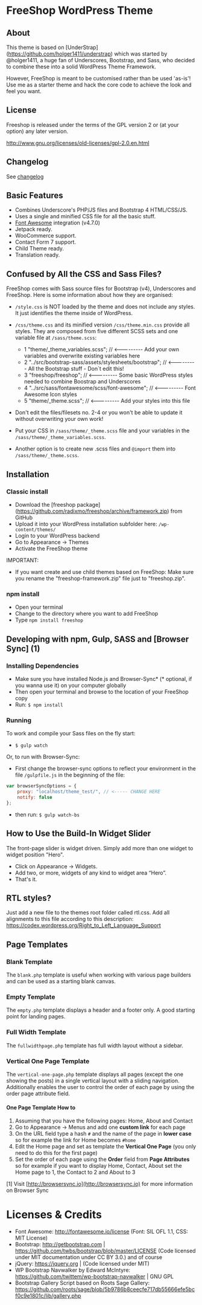 # FreeShop WordPress Theme

## About

This theme is based on [UnderStrap] (https://github.com/holger1411/understrap) which was started by @holger1411, a huge fan of Underscores, Bootstrap, and Sass, who decided to combine these into a solid WordPress Theme Framework.

However, FreeShop is meant to be customised rather than be used 'as-is'! Use me as a starter theme and hack the core code to achieve the look and feel you want.

## License
Freeshop is released under the terms of the GPL version 2 or (at your option) any later version.

http://www.gnu.org/licenses/old-licenses/gpl-2.0.en.html

## Changelog
See [changelog](CHANGELOG.md)

## Basic Features

- Combines Underscore's PHP/JS files and Bootstrap 4 HTML/CSS/JS.
- Uses a single and minified CSS file for all the basic stuff.
- [Font Awesome](http://fortawesome.github.io/Font-Awesome/) integration (v4.7.0)
- Jetpack ready.
- WooCommerce support.
- Contact Form 7 support.
- Child Theme ready.
- Translation ready.

## Confused by All the CSS and Sass Files?

FreeShop comes with Sass source files for Bootstrap (v4), Underscores and FreeShop. Here is some information about how they are organised:

- `/style.css` is NOT loaded by the theme and does not include any styles. It just identifies the theme inside of WordPress. 
- `/css/theme.css` and its minified version `/css/theme.min.css` provide all styles. They are composed from five different SCSS sets and one variable file at `/sass/theme.scss`:

  - 1 "theme/_theme_variables.scss";  // <--------- Add your own variables and overwrite existing variables here
  - 2 "../src/bootstrap-sass/assets/stylesheets/bootstrap";  // <--------- All the Bootstrap stuff - Don´t edit this!
  - 3 "freeshop/freeshop"; // <--------- Some basic WordPress styles needed to combine Boostrap and Underscores
  - 4 "../src/sass/fontawesome/scss/font-awesome"; // <--------- Font Awesome Icon styles
  - 5 "theme/_theme.scss";  // <--------- Add your styles into this file

- Don't edit the files/filesets no. 2-4 or you won't be able to update it without overwriting your own work!
- Put your CSS in `/sass/theme/_theme.scss` file and your variables in the `/sass/theme/_theme_variables.scss`.
- Another option is to create new .scss files and `@import` them into `/sass/theme/_theme.scss`.

## Installation

### Classic install
- Download the [freeshop package] (https://github.com/radixmo/freeshop/archive/framework.zip) from GitHub
- Upload it into your WordPress installation subfolder here: `/wp-content/themes/`
- Login to your WordPress backend
- Go to Appearance → Themes
- Activate the FreeShop theme

IMPORTANT: 
- If you want create and use child themes based on FreeShop: Make sure you rename the "freeshop-framework.zip" file just to "freeshop.zip".

### npm install
- Open your terminal
- Change to the directory where you want to add FreeShop
- Type `npm install freeshop`

## Developing with npm, Gulp, SASS and [Browser Sync] (1)

### Installing Dependencies
- Make sure you have installed Node.js and Browser-Sync* (* optional, if you wanna use it) on your computer globally
- Then open your terminal and browse to the location of your FreeShop copy
- Run: `$ npm install`

### Running

To work and compile your Sass files on the fly start:

- `$ gulp watch`

Or, to run with Browser-Sync:

- First change the browser-sync options to reflect your environment in the file `/gulpfile.js` in the beginning of the file:
```javascript
var browserSyncOptions = {
    proxy: "localhost/theme_test/", // <----- CHANGE HERE
    notify: false
};
```
- then run: `$ gulp watch-bs`

## How to Use the Build-In Widget Slider

The front-page slider is widget driven. Simply add more than one widget to widget position "Hero".
- Click on Appearance → Widgets.
- Add two, or more, widgets of any kind to widget area “Hero”.
- That's it.

## RTL styles?
Just add a new file to the themes root folder called rtl.css. Add all alignments to this file according to this description:
https://codex.wordpress.org/Right_to_Left_Language_Support

## Page Templates

### Blank Template

The `blank.php` template is useful when working with various page builders and can be used as a starting blank canvas.

### Empty Template

The `empty.php` template displays a header and a footer only. A good starting point for landing pages.

### Full Width Template

The `fullwidthpage.php` template has full width layout without a sidebar.

### Vertical One Page Template

The `vertical-one-page.php` template displays all pages (except the one showing the posts) in a single vertical layout with a sliding navigation.
Additionally enables the user to control the order of each page by using the order page attribute field.

#### One Page Template How to

 1. Assuming that you have the following pages: Home, About and Contact
 2. Go to Appearance → Menus and add one **custom link** for each page
 3. On the URL field type a hash `#` and the name of the page in **lower case** so for example the link for Home becomes `#home`
 4. Edit the Home page and set as template the **Vertical One Page** (you only need to do this for the first page)
 5. Set the order of each page using the **Order** field from **Page Attributes** so for example if you want to display Home,
 Contact, About set the Home page to 1, the Contact to 2 and About to 3

[1] Visit [http://browsersync.io](http://browsersync.io) for more information on Browser Sync

Licenses & Credits
=
- Font Awesome: http://fontawesome.io/license (Font: SIL OFL 1.1, CSS: MIT License)
- Bootstrap: http://getbootstrap.com | https://github.com/twbs/bootstrap/blob/master/LICENSE (Code licensed under MIT documentation under CC BY 3.0.)
and of course
- jQuery: https://jquery.org | (Code licensed under MIT)
- WP Bootstrap Navwalker by Edward McIntyre: https://github.com/twittem/wp-bootstrap-navwalker | GNU GPL
- Bootstrap Gallery Script based on Roots Sage Gallery: https://github.com/roots/sage/blob/5b9786b8ceecfe717db55666efe5bcf0c9e1801c/lib/gallery.php